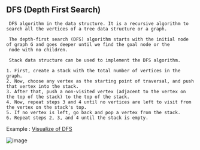 ## DFS (Depth First Search) 
```
 DFS algorithm in the data structure. It is a recursive algorithm to search all the vertices of a tree data structure or a graph.
 
 The depth-first search (DFS) algorithm starts with the initial node of graph G and goes deeper until we find the goal node or the 
 node with no children.
 
 Stack data structure can be used to implement the DFS algorithm.
```
```
1. First, create a stack with the total number of vertices in the graph.
2. Now, choose any vertex as the starting point of traversal, and push that vertex into the stack.
3. After that, push a non-visited vertex (adjacent to the vertex on the top of the stack) to the top of the stack.
4. Now, repeat steps 3 and 4 until no vertices are left to visit from the vertex on the stack's top.
5. If no vertex is left, go back and pop a vertex from the stack.
6. Repeat steps 2, 3, and 4 until the stack is empty.
```
Example : [Visualize of DFS](https://www.hackerearth.com/practice/algorithms/graphs/depth-first-search/visualize/)

![image](https://user-images.githubusercontent.com/59710234/163703902-70ad7691-a11d-4efa-a2a8-82d941e1d673.png)

